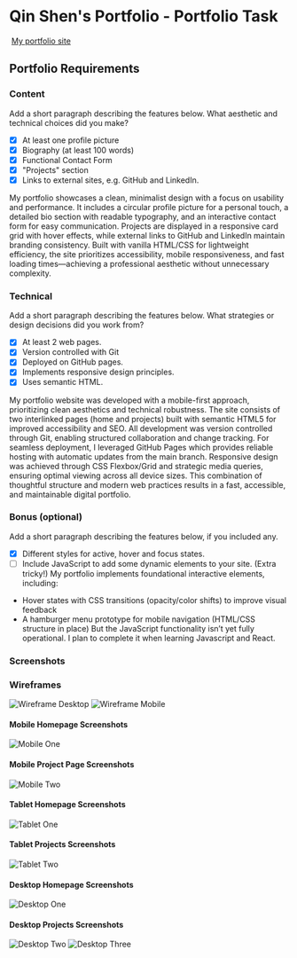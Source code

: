 #  Qin Shen's Portfolio - Portfolio Task
​
[My portfolio site](https://qinshen-n.github.io/)
​
## Portfolio Requirements

### Content
 Add a short paragraph describing the features below. What aesthetic and technical choices did you make? 
- [x] At least one profile picture
- [x] Biography (at least 100 words)
- [x] Functional Contact Form
- [x] "Projects" section
- [x] Links to external sites, e.g. GitHub and LinkedIn.

My portfolio showcases a clean, minimalist design with a focus on usability and performance. It includes a circular profile picture for a personal touch, a detailed bio section with readable typography, and an interactive contact form for easy communication. Projects are displayed in a responsive card grid with hover effects, while external links to GitHub and LinkedIn maintain branding consistency. Built with vanilla HTML/CSS for lightweight efficiency, the site prioritizes accessibility, mobile responsiveness, and fast loading times—achieving a professional aesthetic without unnecessary complexity.
​
### Technical
 Add a short paragraph describing the features below. What strategies or design decisions did you work from? 
- [x] At least 2 web pages.
- [x] Version controlled with Git
- [x] Deployed on GitHub pages.
- [x] Implements responsive design principles.
- [x] Uses semantic HTML.

 My portfolio website was developed with a mobile-first approach, prioritizing clean aesthetics and technical robustness. The site consists of two interlinked pages (home and projects) built with semantic HTML5 for improved accessibility and SEO. All development was version controlled through Git, enabling structured collaboration and change tracking. For seamless deployment, I leveraged GitHub Pages which provides reliable hosting with automatic updates from the main branch. Responsive design was achieved through CSS Flexbox/Grid and strategic media queries, ensuring optimal viewing across all device sizes. This combination of thoughtful structure and modern web practices results in a fast, accessible, and maintainable digital portfolio.

### Bonus (optional)
Add a short paragraph describing the features below, if you included any. 
- [x] Different styles for active, hover and focus states.
- [ ] Include JavaScript to add some dynamic elements to your site. (Extra tricky!)
 My portfolio implements foundational interactive elements, including:
 - Hover states with CSS transitions (opacity/color shifts) to improve visual feedback
 - A hamburger menu prototype for mobile navigation (HTML/CSS structure in place)
 But the JavaScript functionality isn’t yet fully operational. I plan to complete it when learning Javascript and React.
​
### Screenshots
### Wireframes
![Wireframe Desktop](img/wireframes/wireframe_desktop.JPG)
![Wireframe Mobile](img/wireframes/wireframe_mobile.jpg)

#### Mobile Homepage Screenshots
![Mobile One](img/screenshots/Mobile_One.png)

#### Mobile Project Page Screenshots
![Mobile Two](img/screenshots/Mobile_Two.png)

#### Tablet Homepage Screenshots
![Tablet One](img/screenshots/Tablet_One.png)

#### Tablet Projects Screenshots
![Tablet Two](img/screenshots/Tablet_Two.png)

#### Desktop Homepage Screenshots
![Desktop One](img/screenshots/Desktop_One.png)

#### Desktop Projects Screenshots
![Desktop Two](img/screenshots/Desktop_Two.png)
![Desktop Three](img/screenshots/Desktop_Three.png)